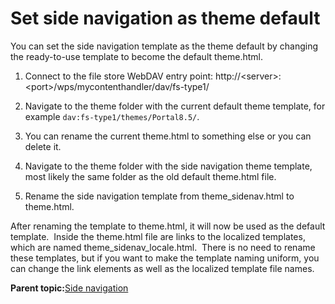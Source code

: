 # Set side navigation as theme default 

You can set the side navigation template as the theme default by changing the ready-to-use template to become the default theme.html.

1.  Connect to the file store WebDAV entry point: http://<server\>:<port\>/wps/mycontenthandler/dav/fs-type1/

2.  Navigate to the theme folder with the current default theme template, for example `dav:fs-type1/themes/Portal8.5/`.

3.  You can rename the current theme.html to something else or you can delete it.

4.  Navigate to the theme folder with the side navigation theme template, most likely the same folder as the old default theme.html file.

5.  Rename the side navigation template from theme\_sidenav.html to theme.html.


After renaming the template to theme.html, it will now be used as the default template.  Inside the theme.html file are links to the localized templates, which are named theme\_sidenav\_locale.html.  There is no need to rename these templates, but if you want to make the template naming uniform, you can change the link elements as well as the localized template file names.

**Parent topic:**[Side navigation ](../dev-theme/themeopt_cust_nav_side.md)


